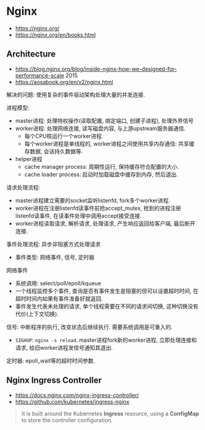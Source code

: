 # Nginx
* https://nginx.org/
* https://nginx.org/en/books.html

## Architecture
* https://blog.nginx.org/blog/inside-nginx-how-we-designed-for-performance-scale 2015
* https://aosabook.org/en/v2/nginx.html


解决的问题: 使用复杂的事件驱动架构处理大量的并发连接.

进程模型: 
- master进程: 处理特权操作(读取配置, 绑定端口, 创建子进程), 处理外界信号
- worker进程: 处理网络连接, 读写磁盘内容, 与上游upstream服务器通信.
  - 每个CPU核运行一个worker进程.
  - 每个worker进程是单线程的, worker进程之间使用共享内存通信: 共享缓存数据, 会话持久数据等.
- helper进程
  - cache manager process: 周期性运行, 保持缓存符合配置的大小.
  - cache loader process: 启动时加载磁盘中缓存到内存, 然后退出.

请求处理流程:
- master进程建立需要的socket监听listenfd, fork多个worker进程.
- worker进程在注册listenfd读事件前抢accept_mutex, 抢到的进程注册listenfd读事件, 在读事件处理中调用accept接受连接.
- worker进程读取请求, 解析请求, 处理请求, 产生响应返回给客户端, 最后断开连接.


事件处理流程: 异步非阻塞方式处理请求
- 事件类型: 网络事件, 信号, 定时器

网络事件
- 系统调用: select/poll/epoll/kqueue
- 一个线程监控多个事件, 查询是否有事件发生是阻塞的但可以设置超时时间, 在超时时间内如果有事件准备好就返回.
- 事件发生代表未处理的请求, 单个线程需要在不同的请求间切换, 这种切换没有代价(上下文切换).

信号: 中断程序的执行, 改变状态后继续执行. 需要系统调用是可重入的.
- `SIGHUP`: `nginx -s reload`. master进程fork新的worker进程, 立即处理连接和请求, 给旧worker进程发信号通知其退出.

定时器: epoll_wait等的超时时间参数.


## Nginx Ingress Controller
* https://docs.nginx.com/nginx-ingress-controller/
* https://github.com/kubernetes/ingress-nginx

> It is built around the Kubernetes **Ingress** resource, using a **ConfigMap** to store the controller configuration.